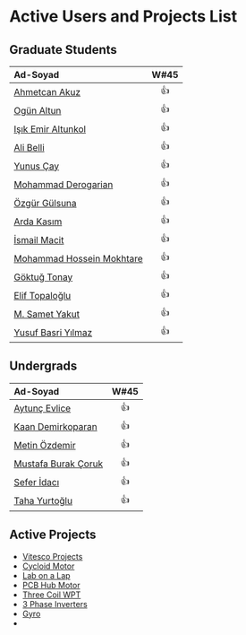 # Active Users and Projects List


## Graduate Students

|      Ad-Soyad    | W#45|
|:-----------------|:---------------:|
| [Ahmetcan Akuz](https://github.com/ahmetcan-akuz)    | :+1: |
| [Ogün Altun](https://github.com/ogunaltun)    | :+1: |
| [Işık Emir Altunkol](https://github.com/emir-altunkol)    | :+1: |
| [Ali Belli](https://github.com/alibelli)    | :+1: |
| [Yunus Çay](https://github.com/cayunus)    | :+1: |
| [Mohammad Derogarian](https://github.com/MDerogarian)    | :+1: |
| [Özgür Gülsuna](https://github.com/ozgurgulsuna)    | :+1: |
| [Arda Kasım](https://github.com/ardakasim)    | :+1: |
| [İsmail Macit](https://github.com/ismailmacit)    | :+1: |
| [Mohammad Hossein Mokhtare](https://github.com/Mohammad-M93)    | :+1: |
| [Göktuğ Tonay](https://github.com/Gktut)    | :+1: |
| [Elif Topaloğlu](https://github.com/eliftplgl)    | :+1: |
| [M. Samet Yakut](https://github.com/sametyakut)    | :+1: |
| [Yusuf Basri Yılmaz](https://github.com/yusufbyilmaz)    | :+1: |


## Undergrads
|      Ad-Soyad    | W#45|
|:-----------------|:---------------:|
| [Aytunç Evlice](https://github.com/aytunc-evlice)    | :+1: |
| [Kaan Demirkoparan](https://github.com/KaanDemirkoparan)    | :+1: |
| [Metin Özdemir](https://github.com/metinozdemir01)    | :+1: |
| [Mustafa Burak Çoruk](https://github.com/MustafaBurakCORUK)    | :+1: |
| [Sefer İdacı](https://github.com/seferidaci)    | :+1: |
| [Taha Yurtoğlu](https://github.com/tahayurtoglu)    | :+1: |


## Active Projects

- [Vitesco Projects](https://github.com/odtu/VITESCO-METU)
- [Cycloid Motor](https://github.com/odtu/Cycloid-Integrated-Robotic-Actuator)
- [Lab on a Lap](https://github.com/odtu/lab-on-a-lap)
- [PCB Hub Motor](https://github.com/odtu/PCB-Hub-Motor)
- [Three Coil WPT](https://github.com/odtu/Three-Coil-Concurrent-WPT)
- [3 Phase Inverters](https://github.com/ahmetcan-akuz/3-Phase-Inverters)
- [Gyro](https://github.com/sametyakut/Roketsan-Gyro)
- []()

